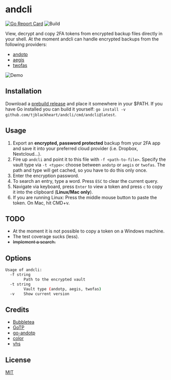 # andcli

[![Go Report Card](https://goreportcard.com/badge/github.com/tjblackheart/andcli)](https://goreportcard.com/report/github.com/tjblackheart/andcli) ![Build](https://github.com/tjblackheart/andcli/actions/workflows/build.yaml/badge.svg)

View, decrypt and copy 2FA tokens from encrypted backup files directly in your shell. At the moment andcli can handle encrypted backups from the following providers:

* [andotp](https://github.com/andOTP/andOTP)
* [aegis](https://getaegis.app)
* [twofas](https://2fas.com)

![Demo](doc/demo.gif "Demo")

## Installation

Download a [prebuild release](https://github.com/tjblackheart/andcli/releases) and place it somewhere in your $PATH. If you have Go installed you can build it yourself: `go install -v github.com/tjblackheart/andcli/cmd/andcli@latest`.

## Usage

1. Export an **encrypted, password protected** backup from your 2FA app and save it into your preferred cloud provider (i.e. Dropbox, Nextcloud...).
2. Fire up `andcli` and point it to this file with `-f <path-to-file>`. Specify the vault type via `-t <type>`: choose between `andotp` or `aegis` or `twofas`. The path and type will get cached, so you have to do this only once.
3. Enter the encryption password.
4. To search an entry, type a word. Press `ESC` to clear the current query.
5. Navigate via keyboard, press `Enter` to view a token and press `c` to copy it into the clipboard (**Linux/Mac only**).
6. If you are running Linux: Press the middle mouse button to paste the token. On Mac, hit CMD+v.

## TODO

* At the moment it is not possible to copy a token on a Windows machine.
* The test coverage sucks (less).
* ~~Implement a search.~~

## Options

```bash
Usage of andcli:
  -f string
        Path to the encrypted vault
  -t string
        Vault type (andotp, aegis, twofas)
  -v    Show current version
```

## Credits

* [Bubbletea](https://github.com/charmbracelet/bubbletea)
* [GoTP](https://github.com/xlzd/gotp)
* [go-andotp](https://github.com/grijul/go-andotp)
* [color](https://github.com/fatih/color)
* [vhs](https://github.com/charmbracelet/vhs)

## License

[MIT](LICENSE.md)

